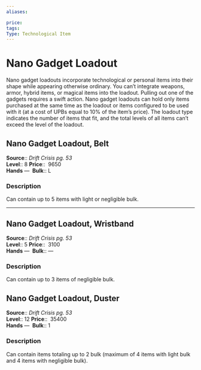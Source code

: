 ```yaml
---
aliases: 

price:  
tags: 
Type: Technological Item
---
```


# Nano Gadget Loadout

Nano gadget loadouts incorporate technological or personal items into their shape while appearing otherwise ordinary. You can’t integrate weapons, armor, hybrid items, or magical items into the loadout. Pulling out one of the gadgets requires a swift action. Nano gadget loadouts can hold only items purchased at the same time as the loadout or items configured to be used with it (at a cost of UPBs equal to 10% of the item’s price). The loadout type indicates the number of items that fit, and the total levels of all items can’t exceed the level of the loadout.  

## Nano Gadget Loadout, Belt

**Source**:: _Drift Crisis pg. 53_  
**Level**:: 8
**Price**::  9650  
**Hands** — 
**Bulk**:: L

### Description

Can contain up to 5 items with light or negligible bulk.

---

## Nano Gadget Loadout, Wristband

**Source**:: _Drift Crisis pg. 53_  
**Level**:: 5
**Price**::  3100  
**Hands** — 
**Bulk**:: —

### Description

Can contain up to 3 items of negligible bulk.

## Nano Gadget Loadout, Duster

**Source**:: _Drift Crisis pg. 53_  
**Level**:: 12
**Price**::  35400  
**Hands** — 
**Bulk**:: 1

### Description

Can contain items totaling up to 2 bulk (maximum of 4 items with light bulk and 4 items with negligible bulk).
